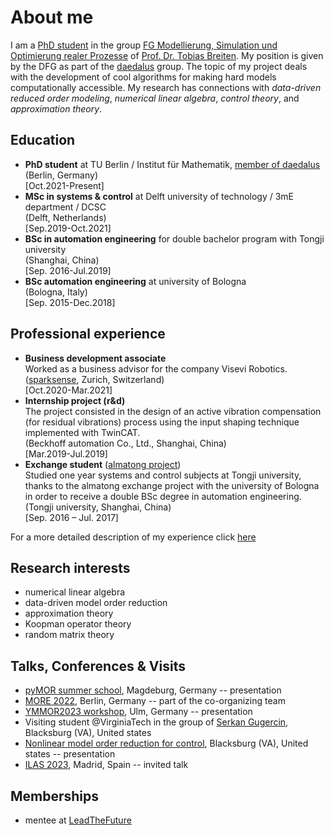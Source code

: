 <!-- <img src="DSC00627.jpg" width="200" align="center"> <br /> -->
<head>
  <meta charset="utf-8">
  <meta name="viewport" content="width=device-width">
  <title>MathJax example</title>
  <script src="https://polyfill.io/v3/polyfill.min.js?features=es6"></script>
  <script id="MathJax-script" async
          src="https://cdn.jsdelivr.net/npm/mathjax@3.0.1/es5/tex-mml-chtml.js">
  </script>
</head>

<!-- $$A^{-1}= $$ ```np.linalg.solve(A,I)```<br /> -->

# About me
I am a [PhD student](https://www.tu.berlin/en/fgmso/alessandro-borghi) in the group [FG Modellierung, Simulation und Optimierung realer Prozesse](https://www.tu.berlin/en/fgmso) of [Prof. Dr. Tobias Breiten](https://www.tu.berlin/en/fgmso/tobias-breiten). My position is given by the DFG as part of the [daedalus](https://daedalus.berlin/) group. 
The topic of my project deals with the development of cool algorithms for making hard models computationally accessible.
My research has connections with _data-driven reduced order modeling_, _numerical linear algebra_, _control theory_, and _approximation theory_. 

<!--My research focuses on the design and implementation of algorithms for solving nonlinar eigenvalue problems. In particular I am interested on the identification of _exceptional points_. -->


## Education
- **PhD student** at TU Berlin / Institut für Mathematik, [member of daedalus](https://daedalus.berlin/people/alessandro-borghi) <br/>(Berlin, Germany) <br/>[Oct.2021-Present]
- **MSc in systems & control** at Delft university of technology / 3mE department / DCSC <br/>(Delft, Netherlands) <br/>[Sep.2019-Oct.2021]
- **BSc in automation engineering** for double bachelor program with Tongji university <br/>(Shanghai, China) <br/>[Sep. 2016-Jul.2019]
- **BSc automation engineering** at university of Bologna <br/>(Bologna, Italy) <br/>[Sep. 2015-Dec.2018]

## Professional experience
- **Business development associate** <br/> Worked as a business advisor for the company Visevi Robotics. <br/>([sparksense](https://sparksense.co/), Zurich, Switzerland) <br/>[Oct.2020-Mar.2021]
- **Internship project (r&d)** <br/> The project consisted
in the design of an active vibration compensation (for residual vibrations)
process using the input shaping technique implemented with TwinCAT. <br/>(Beckhoff automation Co., Ltd., Shanghai, China) <br/>[Mar.2019-Jul.2019]
- **Exchange student** ([almatong project](https://corsi.unibo.it/2cycle/AutomationEngineering/opportunities-multiple-degree-programme)) <br/> Studied one year systems and control subjects at Tongji university, thanks
to the almatong exchange project with the university of
Bologna in order to receive a double BSc degree in automation engineering. <br/>(Tongji university, Shanghai, China) <br/>[Sep. 2016 – Jul. 2017] 


For a more detailed description of my experience click [here](experience.md)

## Research interests
- numerical linear algebra
- data-driven model order reduction
- approximation theory
- Koopman operator theory
- random matrix theory


## Talks, Conferences & Visits
- [pyMOR summer school](https://2022.school.pymor.org), Magdeburg, Germany -- presentation<br/>
- [MORE 2022](https://more.sciencesconf.org/), Berlin, Germany -- part of the co-organizing team
- [YMMOR2023 workshop](https://www.uni-ulm.de/mawi/institut-fuer-numerische-mathematik/forschung/ymmor-workshop-2023/), Ulm, Germany -- presentation <br/>
- Visiting student @VirginiaTech in the group of [Serkan Gugercin](https://gugercin.math.vt.edu), Blacksburg (VA), United states
- [Nonlinear model order reduction for control](https://personal.math.vt.edu/jborggaa/nlromc/index.html), Blacksburg (VA), United states -- presentation <br/>
- [ILAS 2023](http://ilas2023.es/), Madrid, Spain -- invited talk <br/>

## Memberships
- mentee at [LeadTheFuture](https://www.leadthefuture.tech/)


